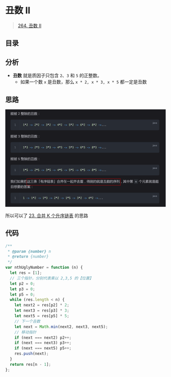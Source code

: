 
# 丑数 II



> [264. 丑数 II](https://leetcode.cn/problems/ugly-number-ii/)


## 目录
<!-- toc -->
 ## 分析 

- **丑数** 就是质因子只包含 `2`、`3` 和 `5` 的正整数。
	- 如果一个数 `x` 是丑数，那么 `x * 2, x * 3, x * 5` 都一定是丑数

## 思路

![图片&文件](./files/20250113.png)

所以可以了  [23. 合并 K 个升序链表](/post/vdxYhkhV.html) 的思路

## 代码

```javascript
/**
 * @param {number} n
 * @return {number}
 */
var nthUglyNumber = function (n) {
  let res = [1];
  // 三个指针，分别代表乘以 2,3,5 的【位置】
  let p2 = 0;
  let p3 = 0;
  let p5 = 0;
  while (res.length < n) {
    let next2 = res[p2] * 2;
    let next3 = res[p3] * 3;
    let next5 = res[p5] * 5;
    // 下一个丑数
    let next = Math.min(next2, next3, next5);
    // 移动指针
    if (next === next2) p2++;
    if (next === next3) p3++;
    if (next === next5) p5++;
    res.push(next);
  }
  return res[n - 1];
};
```




